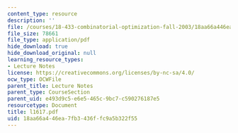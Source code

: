 ```yaml
---
content_type: resource
description: ''
file: /courses/18-433-combinatorial-optimization-fall-2003/18aa66a446ea7fb3436ffc9a5b322f55_l1617.pdf
file_size: 78661
file_type: application/pdf
hide_download: true
hide_download_original: null
learning_resource_types:
- Lecture Notes
license: https://creativecommons.org/licenses/by-nc-sa/4.0/
ocw_type: OCWFile
parent_title: Lecture Notes
parent_type: CourseSection
parent_uid: e493d9c5-e6e5-465c-9bc7-c590276187e5
resourcetype: Document
title: l1617.pdf
uid: 18aa66a4-46ea-7fb3-436f-fc9a5b322f55
---
```

